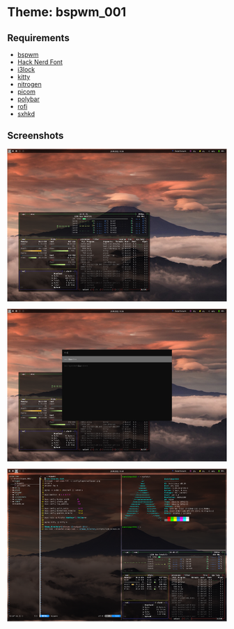 # Theme: bspwm_001

## Requirements

- [bspwm](https://github.com/baskerville/bspwm)
- [Hack Nerd Font](https://www.nerdfonts.com/)
- [i3lock](https://github.com/i3/i3lock)
- [kitty](https://github.com/kovidgoyal/kitty)
- [nitrogen](https://github.com/l3ib/nitrogen/)
- [picom](https://github.com/yshui/picom)
- [polybar](https://github.com/polybar/polybar)
- [rofi](https://github.com/davatorium/rofi)
- [sxhkd](https://github.com/baskerville/sxhkd)


## Screenshots

<img align="center" height="350px" width="auto" src="bspwm_001/screenshots/01.png">
<br/>
<br/>
<img align="center" height="350px" width="auto" src="bspwm_001/screenshots/02.png">
<br/>
<br/>
<img align="center" height="350px" width="auto" src="bspwm_001/screenshots/03.png">
